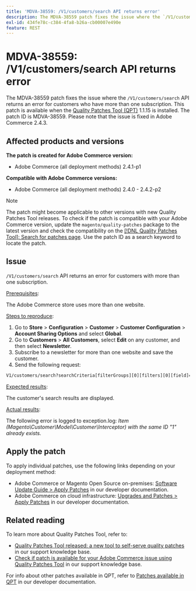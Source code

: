 ```yaml
---
title: 'MDVA-38559: /V1/customers/search API returns error'
description: The MDVA-38559 patch fixes the issue where the `/V1/customers/search` API returns an error for customers who have more than one subscription. This patch is available when the [Quality Patches Tool (QPT)](/help/announcements/adobe-commerce-announcements/magento-quality-patches-released-new-tool-to-self-serve-quality-patches.md) 1.1.15 is installed. The patch ID is MDVA-38559. Please note that the issue is fixed in Adobe Commerce 2.4.3.
exl-id: 434fe78c-c384-4fa8-b26a-cb00007e490e
feature: REST
---
```

# MDVA-38559: /V1/customers/search API returns error

The MDVA-38559 patch fixes the issue where the `/V1/customers/search` API returns an error for customers who have more than one subscription. This patch is available when the [Quality Patches Tool (QPT)](/help/announcements/adobe-commerce-announcements/magento-quality-patches-released-new-tool-to-self-serve-quality-patches.md) 1.1.15 is installed. The patch ID is MDVA-38559. Please note that the issue is fixed in Adobe Commerce 2.4.3.

## Affected products and versions

**The patch is created for Adobe Commerce version:**

* Adobe Commerce (all deployment methods) 2.4.1-p1

**Compatible with Adobe Commerce versions:**

* Adobe Commerce (all deployment methods) 2.4.0 - 2.4.2-p2

>[!NOTE]
>
>The patch might become applicable to other versions with new Quality Patches Tool releases. To check if the patch is compatible with your Adobe Commerce version, update the `magento/quality-patches` package to the latest version and check the compatibility on the [[!DNL Quality Patches Tool]: Search for patches page](https://devdocs.magento.com/quality-patches/tool.html#patch-grid). Use the patch ID as a search keyword to locate the patch.

## Issue

`/V1/customers/search` API returns an error for customers with more than one subscription.

<u>Prerequisites</u>:

The Adobe Commerce store uses more than one website.

<u>Steps to reproduce</u>:

1. Go to **Store** > **Configuration** > **Customer** > **Customer Configuration** > **Account Sharing Options** and select **Global**.
1. Go to **Customers** > **All Customers**, select **Edit** on any customer, and then select **Newsletter**.
1. Subscribe to a newsletter for more than one website and save the customer.
1. Send the following request:

```REST API
V1/customers/search?searchCriteria[filterGroups][0][filters][0][field]=email&searchCriteria[filterGroups][0][filters][0][value]=test@example.com&searchCriteria[filterGroups][0][filters][0][conditionType]=eq
```

<u>Expected results</u>:

The customer's search results are displayed.

<u>Actual results</u>:

The following error is logged to exception.log: *Item (Magento\Customer\Model\Customer\Interceptor) with the same ID "1" already exists.*

## Apply the patch

To apply individual patches, use the following links depending on your deployment method:

* Adobe Commerce or Magento Open Source on-premises: [Software Update Guide > Apply Patches](https://devdocs.magento.com/guides/v2.4/comp-mgr/patching/mqp.html) in our developer documentation.
* Adobe Commerce on cloud infrastructure: [Upgrades and Patches > Apply Patches](https://devdocs.magento.com/cloud/project/project-patch.html) in our developer documentation.

## Related reading

To learn more about Quality Patches Tool, refer to:

* [Quality Patches Tool released: a new tool to self-serve quality patches](/help/announcements/adobe-commerce-announcements/magento-quality-patches-released-new-tool-to-self-serve-quality-patches.md) in our support knowledge base.
* [Check if patch is available for your Adobe Commerce issue using Quality Patches Tool](/help/support-tools/patches-available-in-qpt-tool/check-patch-for-magento-issue-with-magento-quality-patches.md) in our support knowledge base.

For info about other patches available in QPT, refer to [Patches available in QPT](https://devdocs.magento.com/quality-patches/tool.html#patch-grid) in our developer documentation.
